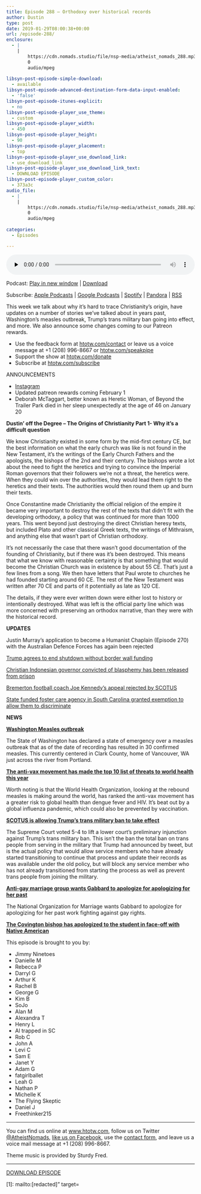 ```yaml
---
title: Episode 288 – Orthodoxy over historical records
author: Dustin
type: post
date: 2019-01-29T08:00:38+00:00
url: /episode-288/
enclosure:
  - |
    |
        https://cdn.nomads.studio/file/nsp-media/atheist_nomads_288.mp3
        0
        audio/mpeg
        
libsyn-post-episode-simple-download:
  - available
libsyn-post-episode-advanced-destination-form-data-input-enabled:
  - 'false'
libsyn-post-episode-itunes-explicit:
  - no
libsyn-post-episode-player_use_theme:
  - custom
libsyn-post-episode-player_width:
  - 450
libsyn-post-episode-player_height:
  - 90
libsyn-post-episode-player_placement:
  - top
libsyn-post-episode-player_use_download_link:
  - use_download_link
libsyn-post-episode-player_use_download_link_text:
  - DOWNLOAD EPISODE
libsyn-post-episode-player_custom_color:
  - 373a3c
audio_file:
  - |
    |
        https://cdn.nomads.studio/file/nsp-media/atheist_nomads_288.mp3
        0
        audio/mpeg
        
categories:
  - Episodes

---
```

<div itemscope itemtype="http://schema.org/AudioObject">
  <meta itemprop="name" content="Episode 288 &#8211; Orthodoxy over historical records" />
  
  <meta itemprop="uploadDate" content="2019-01-29T01:00:38-07:00" />
  
  <meta itemprop="encodingFormat" content="audio/mpeg" />
  
  <meta itemprop="description" content="
This week we talk about why it's hard to trace Christianity's origin, have updates on a number of stories we've talked about in years past, Washington's measles outbreak, Trump's trans military ban going into effect, and more. We also announce some ..." />
  
  <meta itemprop="contentUrl" content="https://dts.podtrac.com/redirect.mp3/cdn.nomads.studio/file/nsp-media/atheist_nomads_288.mp3" />
  
  <div class="powerpress_player" id="powerpress_player_8551">
    <audio class="wp-audio-shortcode" id="audio-3353-295" preload="none" style="width: 100%;" controls="controls"><source type="audio/mpeg" src="https://dts.podtrac.com/redirect.mp3/cdn.nomads.studio/file/nsp-media/atheist_nomads_288.mp3?_=295" /><a href="https://dts.podtrac.com/redirect.mp3/cdn.nomads.studio/file/nsp-media/atheist_nomads_288.mp3">https://dts.podtrac.com/redirect.mp3/cdn.nomads.studio/file/nsp-media/atheist_nomads_288.mp3</a></audio>
  </div>
</div>

<p class="powerpress_links powerpress_links_mp3">
  Podcast: <a href="https://dts.podtrac.com/redirect.mp3/cdn.nomads.studio/file/nsp-media/atheist_nomads_288.mp3" class="powerpress_link_pinw" target="_blank" title="Play in new window" onclick="return powerpress_pinw('https://htotw.com/?powerpress_pinw=3353-podcast');" rel="nofollow">Play in new window</a> | <a href="https://dts.podtrac.com/redirect.mp3/cdn.nomads.studio/file/nsp-media/atheist_nomads_288.mp3" class="powerpress_link_d" title="Download" rel="nofollow" download="atheist_nomads_288.mp3">Download</a>
</p>

<p class="powerpress_links powerpress_subscribe_links">
  Subscribe: <a href="https://podcasts.apple.com/us/podcast/humanists-take-on-the-world/id530050098?mt=2&ls=1" class="powerpress_link_subscribe powerpress_link_subscribe_itunes" target="_blank" title="Subscribe on Apple Podcasts" rel="nofollow">Apple Podcasts</a> | <a href="https://www.google.com/podcasts?feed=aHR0cDovL2F0aGVpc3Rub21hZHMubGlic3luLmNvbS9yc3M%3D" class="powerpress_link_subscribe powerpress_link_subscribe_googleplay" target="_blank" title="Subscribe on Google Podcasts" rel="nofollow">Google Podcasts</a> | <a href="https://open.spotify.com/show/3LzK2xZGike6Tc1GEMtMbr?si=LieN9SNuTpq96smuaUsH8A" class="powerpress_link_subscribe powerpress_link_subscribe_spotify" target="_blank" title="Subscribe on Spotify" rel="nofollow">Spotify</a> | <a href="https://www.pandora.com/podcast/atheist-nomads/PC:10122?corr=62071012&part=ug" class="powerpress_link_subscribe powerpress_link_subscribe_pandora" target="_blank" title="Subscribe on Pandora" rel="nofollow">Pandora</a> | <a href="https://htotw.com/feed/podcast/" class="powerpress_link_subscribe powerpress_link_subscribe_rss" target="_blank" title="Subscribe via RSS" rel="nofollow">RSS</a>
</p>

This week we talk about why it&#8217;s hard to trace Christianity&#8217;s origin, have updates on a number of stories we&#8217;ve talked about in years past, Washington&#8217;s measles outbreak, Trump&#8217;s trans military ban going into effect, and more. We also announce some changes coming to our Patreon rewards.

<!--more-->

  * Use the feedback form at [htotw.com/contact](https://htotw.com/contact) or leave us a voice message at +1 (208) 996-8667 or <a href="https://htotw.com/speakpipe" target="_blank" rel="noopener">htotw.com/speakpipe</a>
  * Support the show at <a href="https://htotw.com/donate" target="_blank" rel="noopener">htotw.com/donate</a>
  * Subscribe at <a href="https://htotw.com/subscribe" target="_blank" rel="noopener">htotw.com/subscribe</a>

ANNOUNCEMENTS

  * <a href="https://www.instagram.com/atheistnomads/" target="_blank" rel="noopener">Instagram</a>
  * Updated patreon rewards coming February 1
  * Deborah McTaggart, better known as Heretic Woman, of Beyond the Trailer Park died in her sleep unexpectedly at the age of 46 on January 20

**Dustin’ off the Degree &#8211; The Origins of Christianity Part 1- Why it’s a difficult question**

We know Christianity existed in some form by the mid-first century CE, but the best information on what the early church was like is not found in the New Testament, it’s the writings of the Early Church Fathers and the apologists, the bishops of the 2nd and their century. The bishops wrote a lot about the need to fight the heretics and trying to convince the Imperial Roman governors that their followers we&#8217;re not a threat, the heretics were. When they could win over the authorities, they would lead them right to the heretics and their texts. The authorities would then round them up and burn their texts.

Once Constantine made Christianity the official religion of the empire it became very important to destroy the rest of the texts that didn&#8217;t fit with the developing orthodoxy, a policy that was continued for more than 1000 years. This went beyond just destroying the direct Christian heresy texts, but included Plato and other classical Greek texts, the writings of Mithraism, and anything else that wasn&#8217;t part of Christian orthodoxy.

It&#8217;s not necessarily the case that there wasn&#8217;t good documentation of the founding of Christianity, but if there was it&#8217;s been destroyed. This means that what we know with reasonable certainty is that something that would become the Christian Church was in existence by about 55 CE. That&#8217;s just a few lines from a song. We then have letters that Paul wrote to churches he had founded starting around 60 CE. The rest of the New Testament was written after 70 CE and parts of it potentially as late as 120 CE.

The details, if they were ever written down were either lost to history or intentionally destroyed. What was left is the official party line which was more concerned with preserving an orthodox narrative, than they were with the historical record.

**UPDATES**

Justin Murray’s application to become a Humanist Chaplain (Episode 270) with the Australian Defence Forces has again been rejected

<a href="https://www.axios.com/government-shutdown-trump-ends-short-term-bill-96e096b0-25b9-41d9-9292-c10686d48a56.html" target="_blank" rel="noopener">Trump agrees to end shutdown without border wall funding</a>

<a href="https://religionnews.com/2019/01/24/governor-convicted-of-blasphemy-freed-from-indonesian-prison" target="_blank" rel="noopener">Christian Indonesian governor convicted of blasphemy has been released from prison</a>

<a href="https://friendlyatheist.patheos.com/2019/01/22/supreme-court-wont-hear-case-of-wa-football-coach-fired-over-public-prayers/" target="_blank" rel="noopener">Bremerton football coach Joe Kennedy&#8217;s appeal rejected by SCOTUS</a><a></a>

<a> </a>

<a></a><a href="https://religionnews.com/2019/01/23/government-allows-s-c-foster-care-group-to-keep-protestants-only-policy/" target="_blank" rel="noopener">State funded foster care agency in South Carolina granted exemption to allow them to discriminate</a>

**NEWS**

**<a href="https://www.cbsnews.com/news/measles-outbreak-in-washington-state-leads-to-state-of-emergency/" target="_blank" rel="noopener">Washington Measles outbreak</a>**

The State of Washington has declared a state of emergency over a measles outbreak that as of the date of recording has resulted in 30 confirmed measles. This currently centered in Clark County, home of Vancouver, WA just across the river from Portland.

**<a href="https://www.newsweek.com/world-health-organization-who-un-global-health-air-pollution-anti-vaxxers-1292493" target="_blank" rel="noopener">The anti-vax movement has made the top 10 list of threats to world health this year</a>**

Worth noting is that the World Health Organization, looking at the rebound measles is making around the world, has ranked the anti-vax movement has a greater risk to global health than dengue fever and HIV. It’s beat out by a global influenza pandemic, which could also be prevented by vaccination.

**<a href="https://www.bloomberg.com/news/articles/2019-01-22/supreme-court-lets-trump-s-transgender-military-ban-take-effect" target="_blank" rel="noopener">SCOTUS is allowing Trump&#8217;s trans military ban to take effect</a>**

The Supreme Court voted 5-4 to lift a lower court’s preliminary injunction against Trump’s trans military ban. This isn’t the ban the total ban on trans people from serving in the military that Trump had announced by tweet, but is the actual policy that would allow service members who have already started transitioning to continue that process and update their records as was available under the old policy, but will block any service member who has not already transitioned from starting the process as well as prevent trans people from joining the military.

**<a href="https://friendlyatheist.patheos.com/2019/01/25/hate-group-tulsi-gabbard-must-apologize-for-apologizing-for-past-anti-gay-views/" target="_blank" rel="noopener">Anti-gay marriage group wants Gabbard to apologize for apologizing for her past</a>**

The National Organization for Marriage wants Gabbard to apologize for apologizing for her past work fighting against gay rights.

<a href="https://www.nbcnews.com/news/us-news/bishop-apologizes-teen-who-faced-native-american-n963056" target="_blank" rel="noopener"><strong>The Covington bishop has apologized to the student in face-off with Native American</strong></a>

This episode is brought to you by:

  * Jimmy Ninetoes
  * Danielle M
  * Rebecca P
  * Darryl G
  * Arthur K
  * Rachel B
  * George G
  * Kim B
  * SoJo
  * Alan M
  * Alexandra T
  * Henry L
  * Al trapped in SC
  * Rob C
  * John A
  * Levi C
  * Sam E
  * Janet Y
  * Adam G
  * fatgirlballet
  * Leah G
  * Nathan P
  * Michelle K
  * The Flying Skeptic
  * Daniel J
  * Freethinker215

<hr class="wp-block-separator" />

You can find us online at <a href="https://www.htotw.com/" target="_blank" rel="noopener">www.htotw.com</a>, follow us on Twitter <a href="https://htotw.com/twitter" target="_blank" rel="noopener">@AtheistNomads</a>, <a href="https://htotw.com/facebook" target="_blank" rel="noopener">like us on Facebook</a>, use the [contact form](https://htotw.com/contact), and leave us a voice mail message at +1 (208) 996-8667.

Theme music is provided by Sturdy Fred.

<hr class="wp-block-separator" />

<a href="https://dts.podtrac.com/redirect.mp3/cdn.nomads.studio/file/nsp-media/atheist_nomads_288.mp3" target="_blank" rel="noreferrer noopener" aria-label="DOWNLOAD EPISODE (opens in a new tab)">DOWNLOAD EPISODE</a>

 [1]: mailto:[redacted]” target=